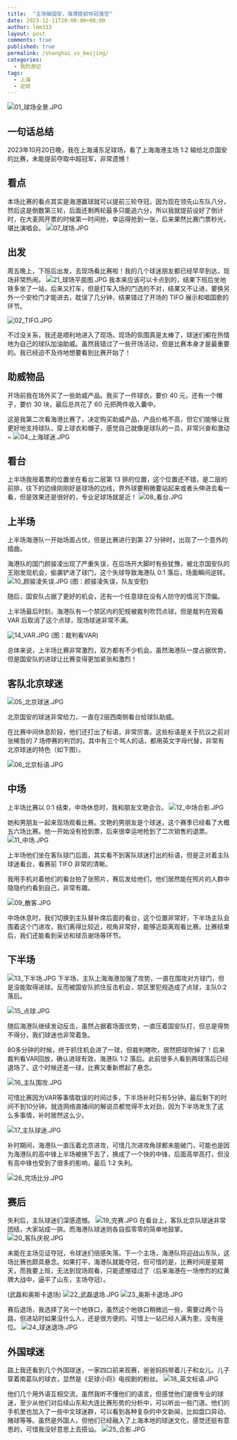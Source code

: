 ```yaml
---
title:  "主场输国安，海港提前夺冠落空"
date: 2023-12-11T20:00:00+08:00
author: lmm333
layout: post
comments: true
published: true
permalink: /shanghai_vs_beijing/
categories:
  - 我的游记
tags:
  - 上海
  - 足球
---
```

![01_球场全景.JPG](../images/2023/2023-12-11—shanghai_vs_beijing/01_球场全景.JPG)

## 一句话总结
2023年10月20日晚，我在上海浦东足球场，看了上海海港主场 1:2 输给北京国安的比赛，未能提前夺取中超冠军，非常遗憾！
<!--more-->

## 看点
本场比赛的看点其实是海港赢球就可以提前三轮夺冠，因为现在领先山东队八分，然后这是倒数第三轮，后面还剩两轮最多只能追六分，所以我就提前设好了倒计时，在大麦网开票的时候第一时间抢，幸运得抢到一张，后来果然比赛门票秒光，堪比演唱会。
![07_球场.JPG](../images/2023/2023-12-11—shanghai_vs_beijing/07_球场.JPG)

## 出发
周五晚上，下班后出发，去现场看比赛啦！我的几个球迷朋友都已经早早到达，现场非常热闹。
![21_球场平面图.JPG](../images/2023/2023-12-11—shanghai_vs_beijing/21_球场平面图.JPG)
我本来应该可以卡点到的，结果下班后坐地铁多坐了一站，后来又打车，但是打车入场的门选的不对，结果又不让进，要换另外一个安检门才能进去，耽误了几分钟，结果错过了开场的 TIFO 展示和唱国歌的环节。

![02_TIFO.JPG](../images/2023/2023-12-11—shanghai_vs_beijing/02_TIFO.JPG)

不过没关系，我还是顺利地进入了现场。现场的氛围真是太棒了，球迷们都在热情地为自己的球队加油助威。虽然我错过了一些开场活动，但是比赛本身才是最重要的。我已经迫不及待地想要看到比赛开始了！

## 助威物品
开场前我在场外买了一些助威产品。我买了一件球衣，要价 40 元，还有一个帽子，要价 30 块，最后总共花了 60 元把两件收入囊中。

这是我第二次看海港比赛了，决定购买助威产品，产品价格不高，但它们能够让我更好地支持球队，穿上球衣和帽子，感觉自己就像是球队的一员，非常兴奋和激动~
![04_上海球迷.JPG](../images/2023/2023-12-11—shanghai_vs_beijing/04_上海球迷.JPG)

## 看台
上半场我按着票的位置坐在看台二层第 13 排的位置，这个位置还不错，是二层的前排，往下的边缘刚刚好是球场的边线，界外球要稍微要站起来或者头伸进去看一看，但是效果还是很好的，专业足球场就是近！
![08_看台.JPG](../images/2023/2023-12-11—shanghai_vs_beijing/08_看台.JPG)
## 上半场
上半场海港队一开始场面占优，但是比赛进行到第 27 分钟时，出现了一个意外的插曲。

海港队的国门颜骏凌出现了严重失误，在后场开大脚时有些犹豫，被北京国安队的王刚发现机会，偷袭铲进了球门，这个失球导致海港队 0:1 落后，场面瞬间逆转。
![10_颜骏凌失误.JPG](../images/2023/2023-12-11—shanghai_vs_beijing/10_颜骏凌失误.JPG)
(图：颜骏凌失误，队友安慰)

随后，国安队占据了更好的机会，还有一个任意球在没有人防守的情况下顶偏。

上半场最后时刻，海港队有一个禁区内的犯规被裁判吹罚点球，但是裁判在观看 VAR 后取消了这个点球，现场球迷非常不满。

![14_VAR.JPG](../images/2023/2023-12-11—shanghai_vs_beijing/14_VAR.JPG)
(图：裁判看VAR)

总体来说，上半场比赛非常激烈，双方都有不少机会。虽然海港队一度占据优势，但是国安队的进球让比赛变得更加紧张和激烈！

## 客队北京球迷
![05_北京球迷.JPG](../images/2023/2023-12-11—shanghai_vs_beijing/05_北京球迷.JPG)

北京国安的球迷非常给力，一直在2层西南侧看台给球队助威。

在比赛中间休息阶段，他们还打出了标语，非常厉害。这些标语是关于抗议之前对张稀哲的 7 场停赛的判罚的。其中有三个骂人的话，都用英文字母代替，非常有北京球迷的特色（如下图）。

![06_北京标语.JPG](../images/2023/2023-12-11—shanghai_vs_beijing/06_北京标语.JPG)

## 中场
上半场比赛以 0:1 结束，中场休息时，我和朋友文艳会合。
![12_中场合影.JPG](../images/2023/2023-12-11—shanghai_vs_beijing/12_中场合影.JPG)

她和男朋友一起来现场观看比赛。文艳的男朋友是个球迷，这个赛季已经看了大概五六场比赛。他一开始没有抢到票，后来很幸运地抢到了二次销售的退票。
![11_中场.JPG](../images/2023/2023-12-11—shanghai_vs_beijing/11_中场.JPG)


上半场他们坐在客队球门后面，其实看不到客队球迷打出的标语，但是正对着主队球迷看台，看赛前 TIFO 非常的清晰。

我用手机对着他们的看台拍了张照片，赛后发给他们，他们居然能在照片的人群中隐隐约约看到自己，非常有趣。

![09_散客.JPG](../images/2023/2023-12-11—shanghai_vs_beijing/09_散客.JPG)

中场休息时，我们切换到主队替补席后面的看台，这个位置非常好，下半场主队会围着这个门进攻，我们离得比较近，视角非常好，能够近距离观看比赛。比赛结束后，我们还能看到采访和球员谢场等环节。

## 下半场
![13_下半场.JPG](../images/2023/2023-12-11—shanghai_vs_beijing/13_下半场.JPG)
下半场，主队上海海港加强了攻势，一直在围攻对方球门，但是没能取得进球。反而被国安队抓住反击机会，禁区里犯规造成了点球，主队0:2落后。

![15_点球.JPG](../images/2023/2023-12-11—shanghai_vs_beijing/15_点球.JPG)

随后海港队继续发动反击，虽然占据着场面优势，一直压着国安队打，但总是得势不得分，我们球迷也非常着急。

80多分钟的时候，终于抓住机会进了一球，但裁判瞎吹，居然把球吹掉了！后来裁判看VAR回放，确认进球有效，海港队 1:2 落后。此前很多人看到两球落后已经退场了，这个时候还差一球，比赛又重新燃起了悬念。

![16_主队围攻.JPG](../images/2023/2023-12-11—shanghai_vs_beijing/16_主队围攻.JPG)

可惜比赛因为VAR等事情耽误的时间过多，下半场补时只有5分钟，最后剩下的时间不到10分钟。就连网络直播间的解说员都觉得不太对劲，因为下半场发生了这么多事情，补时居然这么少。

![17_主队球迷.JPG](../images/2023/2023-12-11—shanghai_vs_beijing/17_主队球迷.JPG)

补时期间，海港队一直压着北京进攻，可惜几次进攻角球都未能破门，可能也是因为海港队的高中锋上半场被换下去了，换成了一个快的中锋，后面高举高打，但没有高中锋也受到了很多的影响，最后 1:2 失利。

![26_完场比分.JPG](../images/2023/2023-12-11—shanghai_vs_beijing/26_完场比分.JPG)

## 赛后
失利后，主队球迷们深感遗憾。
![19_完赛.JPG](../images/2023/2023-12-11—shanghai_vs_beijing/19_完赛.JPG)
在看台上，客队北京队球迷非常团结，大家站成一排。而海港队球迷则各自孤零零的简单地鼓掌。
![20_客队庆祝.JPG](../images/2023/2023-12-11—shanghai_vs_beijing/20_客队庆祝.JPG)

未能在主场见证夺冠，令球迷们倍感失落。下一个主场，海港队将迎战山东队，这场比赛也颇具悬念。如果打平，海港队就能夺冠，但可惜的是，比赛时间是星期天，而我要上班，无法到现场观看，只能遗憾错过了（后来海港在一场惨烈的红黄牌大战中，逼平了山东，主场夺冠）。

(武磊和奥斯卡退场)
![22_武磊退场.JPG](../images/2023/2023-12-11—shanghai_vs_beijing/22_武磊退场.JPG)
![23_奥斯卡退场.JPG](../images/2023/2023-12-11—shanghai_vs_beijing/23_奥斯卡退场.JPG)

赛后退场，我选择了另一个地铁口，虽然这个地铁口稍微远一些，需要过两个马路，但进站时如果没什么人，还是很方便的。可惜上一站已经人满为患，没有座位。
![24_球迷退场.JPG](../images/2023/2023-12-11—shanghai_vs_beijing/24_球迷退场.JPG)

## 外国球迷
路上我还看到几个外国球迷，一家四口前来观赛，爸爸妈妈带着儿子和女儿。儿子穿着南葛队的球衣，显然是《足球小将》电视剧的粉丝。
![18_英文标语.JPG](../images/2023/2023-12-11—shanghai_vs_beijing/18_英文标语.JPG)

他们几个用外语互相交流，虽然我听不懂他们的语言，但感觉他们是很专业的球迷，至少从他们对后续山东和大连比赛形势的分析中，可以听出一些门道。他们的手机里也加入了一些中文球迷群，可以看到各种复杂的中文新闻，比如盘口异动、赌球等等。虽然是外国人，但他们已经融入了上海本地的球迷文化，感觉还挺有意思的，可惜我没好意思上去搭讪。
![25_合影.JPG](../images/2023/2023-12-11—shanghai_vs_beijing/25_合影.JPG)